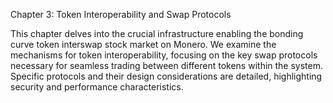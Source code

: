 Chapter 3: Token Interoperability and Swap Protocols

This chapter delves into the crucial infrastructure enabling the bonding curve token interswap stock market on Monero.  We examine the mechanisms for token interoperability, focusing on the key swap protocols necessary for seamless trading between different tokens within the system.  Specific protocols and their design considerations are detailed, highlighting security and performance characteristics.


